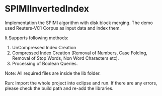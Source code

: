 # SPIMIInvertedIndex

Implementation the SPIMI algorithm with disk block merging.
The demo used Reuters-VC1 Corpus as input data and index them.

It Supports following methods:<br>
1) UnCompressed Index Creation
2) Compressed Index Creation (Removal of Numbers, Case Folding, Removal of Stop Words, Non Word Characters etc).
3) Processing of Boolean Queries.

Note: All required files are inside the lib folder.

Run:
Import the whole project into eclipse and run. 
If there are any errors, please check the build path and re-add the libraries.

